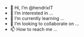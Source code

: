 - 👋 Hi, I’m @hendrixIT
- 👀 I’m interested in ...
- 🌱 I’m currently learning ...
- 💞️ I’m looking to collaborate on ...
- 📫 How to reach me ...

<!---
hendrixIT/hendrixIT is a ✨ special ✨ repository because its `README.md` (this file) appears on your GitHub profile.
You can click the Preview link to take a look at your changes.
--->
